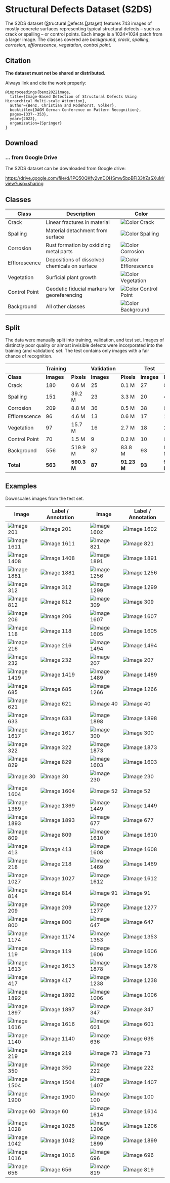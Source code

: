 # Structural Defects Dataset (S2DS)

The S2DS dataset (<u>S</u>tructural <u>D</u>efects <u>D</u>ata<u>s</u>et) features 743 images of mostly concrete surfaces representing typical structural defects – such as crack or spalling – or control points. Each image is a 1024×1024 patch from a larger image. The classes covered are *background*, *crack*, *spalling*, *corrosion*, *efflorescence*, *vegetation*, *control point*.

## Citation
**The dataset must not be shared or distributed.**

Always link and cite the work properly:

```
@inproceedings{benz2022image,
  title={Image-Based Detection of Structural Defects Using Hierarchical Multi-scale Attention},
  author={Benz, Christian and Rodehorst, Volker},
  booktitle={DAGM German Conference on Pattern Recognition},
  pages={337--353},
  year={2022},
  organization={Springer}
}
```


 

## Download
### ... from Google Drive
The S2DS dataset can be downloaded from Google drive:

https://drive.google.com/file/d/1PQ50QKfy2vnDOHSmw5bpBFi33hZsSXuM/view?usp=sharing


<!--- ### ... using Git *(only test set)*
The S2DS **test set** was pushed to github using Git LFS (*large file storage*, https://git-lfs.github.com/). 
It can be obtained running the usual:
```
git clone git@github.com:uncle-ben-z/s2ds.git
```
-->

## Classes
| Class         | Description                                  | Color                                            |
|---------------|----------------------------------------------|--------------------------------------------------|
| Crack         | Linear fractures in material                 | ![Color Crack](colors/crack.png)                 | 
| Spalling      | Material detachment from surface             | ![Color Spalling](colors/spalling.png)           |
| Corrosion     | Rust formation by oxidizing metal parts      | ![Color Corrosion](colors/corrosion.png)         |
| Efflorescence | Depositions of dissolved chemicals on surface | ![Color Efflorescence](colors/efflorescence.png) |
| Vegetation    | Surficial plant growth                       | ![Color Vegetation](colors/vegetation.png)       |
| Control Point | Geodetic fiducial markers for georeferencing | ![Color Control Point](colors/control_point.png) |
| Background    | All other classes                            | ![Color Background](colors/background.png)       |


## Split
The data were manually split into training, validation, and test set. Images of distinctly poor quality or almost invisible defects were incorporated into the training (and validation) set. The test contains only images with a fair chance of recognition.  

|               | Training |  | Validation |  | Test   |        |
|---------------|----------|---|------------|---|--------|--------|
| **Class**     | **Images**   | **Pixels** | **Images**     | **Pixels** | **Images** | **Pixels** |
 | Crack         | 180 | 0.6 M | 25 | 0.1 M | 27 | 0.1 M  |
 | Spalling      | 151 | 39.2 M | 23 | 3.3 M | 20 | 4.2 M |
 | Corrosion     | 209 | 8.8 M | 36 | 0.5 M | 38 | 0.9 M |
 | Efflorescence | 96 | 4.6 M | 13 | 0.6 M | 17 | 1.5 M |
 | Vegetation    | 97 | 15.7 M | 16 | 2.7 M | 18 | 2.9 M | 
 | Control Point | 70 | 1.5 M | 9 | 0.2 M | 10 | 0.2 M |
| Background    | 556 | 519.9 M | 87 | 83.8 M | 93 | 87.7 M |
 | **Total**         | **563** | **590.3 M** | **87** | **91.23 M** | **93** | **97.52 M**| 


## Examples
Downscales images from the test set. 

| Image                                | Label / Annotation              |    | Image                                | Label / Annotation                     |
|--------------------------------------|---------------------------------|----|--------------------------------------|----------------------------------------|
 | ![Image 201](thumbnails/201.jpg) 	   | ![Image 201](thumbnails/201_lab.jpg) |    | ![Image 1602](thumbnails/1602.jpg) 	 | ![Image 1602](thumbnails/1602_lab.jpg) | 
 | ![Image 1611](thumbnails/1611.jpg) 	 | ![Image 1611](thumbnails/1611_lab.jpg) |    | ![Image 821](thumbnails/821.jpg) 	   | ![Image 821](thumbnails/821_lab.jpg)   | 
 | ![Image 1408](thumbnails/1408.jpg) 	 | ![Image 1408](thumbnails/1408_lab.jpg) |    | ![Image 1891](thumbnails/1891.jpg) 	 | ![Image 1891](thumbnails/1891_lab.jpg) | 
 | ![Image 1881](thumbnails/1881.jpg) 	 | ![Image 1881](thumbnails/1881_lab.jpg) |    | ![Image 1256](thumbnails/1256.jpg) 	 | ![Image 1256](thumbnails/1256_lab.jpg) | 
 | ![Image 312](thumbnails/312.jpg) 	   | ![Image 312](thumbnails/312_lab.jpg) |    | ![Image 1299](thumbnails/1299.jpg) 	 | ![Image 1299](thumbnails/1299_lab.jpg) | 
 | ![Image 812](thumbnails/812.jpg) 	   | ![Image 812](thumbnails/812_lab.jpg) |    | ![Image 309](thumbnails/309.jpg) 	   | ![Image 309](thumbnails/309_lab.jpg)   | 
 | ![Image 206](thumbnails/206.jpg) 	   | ![Image 206](thumbnails/206_lab.jpg) |    | ![Image 1607](thumbnails/1607.jpg) 	 | ![Image 1607](thumbnails/1607_lab.jpg) | 
 | ![Image 118](thumbnails/118.jpg) 	   | ![Image 118](thumbnails/118_lab.jpg) |    | ![Image 1605](thumbnails/1605.jpg) 	 | ![Image 1605](thumbnails/1605_lab.jpg) | 
 | ![Image 216](thumbnails/216.jpg) 	   | ![Image 216](thumbnails/216_lab.jpg) |    | ![Image 1494](thumbnails/1494.jpg) 	 | ![Image 1494](thumbnails/1494_lab.jpg) | 
 | ![Image 232](thumbnails/232.jpg) 	   | ![Image 232](thumbnails/232_lab.jpg) |    | ![Image 207](thumbnails/207.jpg) 	   | ![Image 207](thumbnails/207_lab.jpg)   | 
 | ![Image 1419](thumbnails/1419.jpg) 	 | ![Image 1419](thumbnails/1419_lab.jpg) |    | ![Image 1489](thumbnails/1489.jpg) 	 | ![Image 1489](thumbnails/1489_lab.jpg) | 
 | ![Image 685](thumbnails/685.jpg) 	   | ![Image 685](thumbnails/685_lab.jpg) |    | ![Image 1266](thumbnails/1266.jpg) 	 | ![Image 1266](thumbnails/1266_lab.jpg) | 
 | ![Image 621](thumbnails/621.jpg) 	   | ![Image 621](thumbnails/621_lab.jpg) |    | ![Image 40](thumbnails/40.jpg) 	     | ![Image 40](thumbnails/40_lab.jpg)     | 
 | ![Image 633](thumbnails/633.jpg) 	   | ![Image 633](thumbnails/633_lab.jpg) |    | ![Image 1898](thumbnails/1898.jpg) 	 | ![Image 1898](thumbnails/1898_lab.jpg) | 
 | ![Image 1617](thumbnails/1617.jpg) 	 | ![Image 1617](thumbnails/1617_lab.jpg) |    | ![Image 300](thumbnails/300.jpg) 	   | ![Image 300](thumbnails/300_lab.jpg)   | 
 | ![Image 322](thumbnails/322.jpg) 	   | ![Image 322](thumbnails/322_lab.jpg) |    | ![Image 1873](thumbnails/1873.jpg) 	 | ![Image 1873](thumbnails/1873_lab.jpg) | 
 | ![Image 829](thumbnails/829.jpg) 	   | ![Image 829](thumbnails/829_lab.jpg) |    | ![Image 1603](thumbnails/1603.jpg) 	 | ![Image 1603](thumbnails/1603_lab.jpg) | 
 | ![Image 30](thumbnails/30.jpg) 	     | ![Image 30](thumbnails/30_lab.jpg) |    | ![Image 230](thumbnails/230.jpg) 	   | ![Image 230](thumbnails/230_lab.jpg)   | 
 | ![Image 1604](thumbnails/1604.jpg) 	 | ![Image 1604](thumbnails/1604_lab.jpg) |    | ![Image 52](thumbnails/52.jpg) 	     | ![Image 52](thumbnails/52_lab.jpg)     | 
 | ![Image 1369](thumbnails/1369.jpg) 	 | ![Image 1369](thumbnails/1369_lab.jpg) |    | ![Image 1449](thumbnails/1449.jpg) 	 | ![Image 1449](thumbnails/1449_lab.jpg) | 
 | ![Image 1893](thumbnails/1893.jpg) 	 | ![Image 1893](thumbnails/1893_lab.jpg) |    | ![Image 677](thumbnails/677.jpg) 	   | ![Image 677](thumbnails/677_lab.jpg)   | 
 | ![Image 809](thumbnails/809.jpg) 	   | ![Image 809](thumbnails/809_lab.jpg) |    | ![Image 1610](thumbnails/1610.jpg) 	 | ![Image 1610](thumbnails/1610_lab.jpg) | 
 | ![Image 413](thumbnails/413.jpg) 	   | ![Image 413](thumbnails/413_lab.jpg) |    | ![Image 1608](thumbnails/1608.jpg) 	 | ![Image 1608](thumbnails/1608_lab.jpg) | 
 | ![Image 218](thumbnails/218.jpg) 	   | ![Image 218](thumbnails/218_lab.jpg) |    | ![Image 1469](thumbnails/1469.jpg) 	 | ![Image 1469](thumbnails/1469_lab.jpg) | 
 | ![Image 1027](thumbnails/1027.jpg) 	 | ![Image 1027](thumbnails/1027_lab.jpg) |    | ![Image 1612](thumbnails/1612.jpg) 	 | ![Image 1612](thumbnails/1612_lab.jpg) | 
 | ![Image 814](thumbnails/814.jpg) 	   | ![Image 814](thumbnails/814_lab.jpg) |    | ![Image 91](thumbnails/91.jpg) 	     | ![Image 91](thumbnails/91_lab.jpg)     | 
 | ![Image 209](thumbnails/209.jpg) 	   | ![Image 209](thumbnails/209_lab.jpg) |    | ![Image 1277](thumbnails/1277.jpg) 	 | ![Image 1277](thumbnails/1277_lab.jpg) | 
 | ![Image 800](thumbnails/800.jpg) 	   | ![Image 800](thumbnails/800_lab.jpg) |    | ![Image 647](thumbnails/647.jpg) 	   | ![Image 647](thumbnails/647_lab.jpg)   | 
 | ![Image 1174](thumbnails/1174.jpg) 	 | ![Image 1174](thumbnails/1174_lab.jpg) |    | ![Image 1353](thumbnails/1353.jpg) 	 | ![Image 1353](thumbnails/1353_lab.jpg) | 
 | ![Image 119](thumbnails/119.jpg) 	   | ![Image 119](thumbnails/119_lab.jpg) |    | ![Image 1606](thumbnails/1606.jpg) 	 | ![Image 1606](thumbnails/1606_lab.jpg) | 
 | ![Image 1613](thumbnails/1613.jpg) 	 | ![Image 1613](thumbnails/1613_lab.jpg) |    | ![Image 1878](thumbnails/1878.jpg) 	 | ![Image 1878](thumbnails/1878_lab.jpg) | 
 | ![Image 417](thumbnails/417.jpg) 	   | ![Image 417](thumbnails/417_lab.jpg) |    | ![Image 1238](thumbnails/1238.jpg) 	 | ![Image 1238](thumbnails/1238_lab.jpg) | 
 | ![Image 1892](thumbnails/1892.jpg) 	 | ![Image 1892](thumbnails/1892_lab.jpg) |    | ![Image 1006](thumbnails/1006.jpg) 	 | ![Image 1006](thumbnails/1006_lab.jpg) | 
 | ![Image 1897](thumbnails/1897.jpg) 	 | ![Image 1897](thumbnails/1897_lab.jpg) |    | ![Image 347](thumbnails/347.jpg) 	   | ![Image 347](thumbnails/347_lab.jpg)   | 
 | ![Image 1616](thumbnails/1616.jpg) 	 | ![Image 1616](thumbnails/1616_lab.jpg) |    | ![Image 601](thumbnails/601.jpg) 	   | ![Image 601](thumbnails/601_lab.jpg)   | 
 | ![Image 1140](thumbnails/1140.jpg) 	 | ![Image 1140](thumbnails/1140_lab.jpg) |    | ![Image 636](thumbnails/636.jpg) 	   | ![Image 636](thumbnails/636_lab.jpg)   | 
 | ![Image 219](thumbnails/219.jpg) 	   | ![Image 219](thumbnails/219_lab.jpg) |    | ![Image 73](thumbnails/73.jpg) 	     | ![Image 73](thumbnails/73_lab.jpg)     | 
 | ![Image 350](thumbnails/350.jpg) 	   | ![Image 350](thumbnails/350_lab.jpg) |    | ![Image 222](thumbnails/222.jpg) 	   | ![Image 222](thumbnails/222_lab.jpg)   | 
 | ![Image 1504](thumbnails/1504.jpg) 	 | ![Image 1504](thumbnails/1504_lab.jpg) |    | ![Image 1407](thumbnails/1407.jpg) 	 | ![Image 1407](thumbnails/1407_lab.jpg) | 
 | ![Image 1900](thumbnails/1900.jpg) 	 | ![Image 1900](thumbnails/1900_lab.jpg) |    | ![Image 100](thumbnails/100.jpg) 	   | ![Image 100](thumbnails/100_lab.jpg)   | 
 | ![Image 60](thumbnails/60.jpg) 	     | ![Image 60](thumbnails/60_lab.jpg) |    | ![Image 1614](thumbnails/1614.jpg) 	 | ![Image 1614](thumbnails/1614_lab.jpg) | 
 | ![Image 1028](thumbnails/1028.jpg) 	 | ![Image 1028](thumbnails/1028_lab.jpg) |    | ![Image 1206](thumbnails/1206.jpg) 	 | ![Image 1206](thumbnails/1206_lab.jpg) | 
 | ![Image 1042](thumbnails/1042.jpg) 	 | ![Image 1042](thumbnails/1042_lab.jpg) |    | ![Image 1899](thumbnails/1899.jpg) 	 | ![Image 1899](thumbnails/1899_lab.jpg) | 
 | ![Image 1016](thumbnails/1016.jpg) 	 | ![Image 1016](thumbnails/1016_lab.jpg) |    | ![Image 696](thumbnails/696.jpg) 	   | ![Image 696](thumbnails/696_lab.jpg)   | 
 | ![Image 656](thumbnails/656.jpg) 	   | ![Image 656](thumbnails/656_lab.jpg) |    | ![Image 819](thumbnails/819.jpg) 	   | ![Image 819](thumbnails/819_lab.jpg)   |
